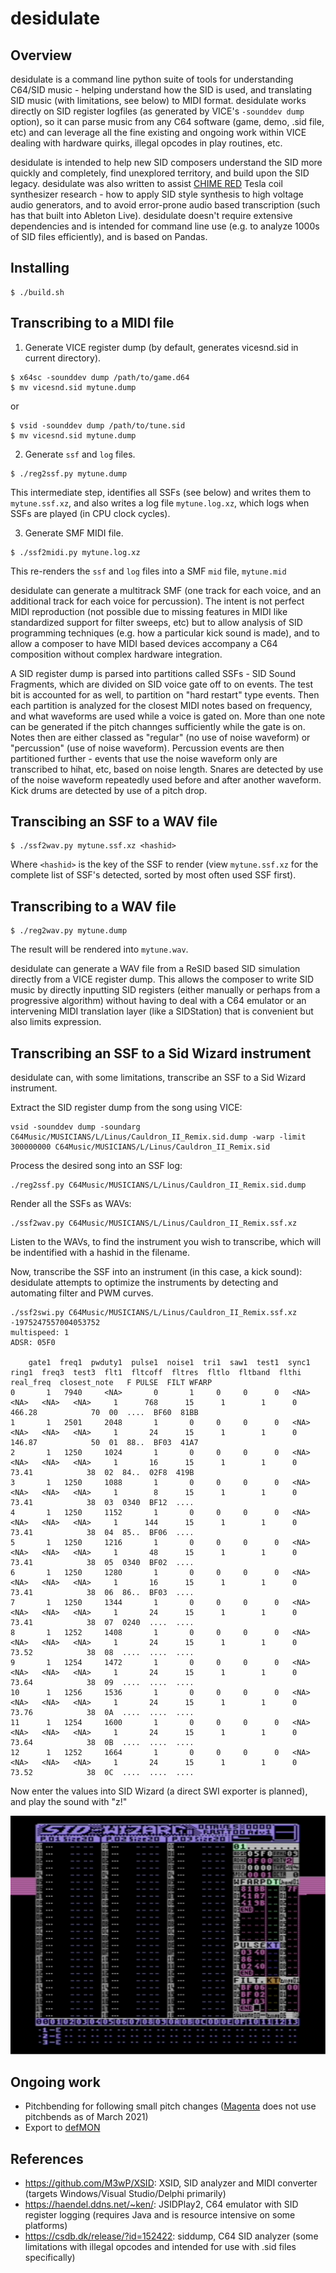 # desidulate

## Overview

desidulate is a command line python suite of tools for understanding C64/SID music - helping understand how the SID is used, and translating SID music (with limitations, see below) to MIDI format. desidulate works directly on SID register logfiles (as generated by VICE's `-sounddev dump` option), so it can parse music from any C64 software (game, demo, .sid file, etc) and can leverage all the fine existing and ongoing work within VICE dealing with hardware quirks, illegal opcodes in play routines, etc.

desidulate is intended to help new SID composers understand the SID more quickly and completely, find unexplored territory, and build upon the SID legacy. desidulate was also written to assist [CHIME RED](https://github.com/anarkiwi/chime_red2) Tesla coil synthesizer research - how to apply SID style synthesis to high voltage audio generators, and to avoid error-prone audio based transcription (such has that built into Ableton Live). desidulate doesn't require extensive dependencies and is intended for command line use (e.g. to analyze 1000s of SID files efficiently), and is based on Pandas.

## Installing

```
$ ./build.sh
```

## Transcribing to a MIDI file

1. Generate VICE register dump (by default, generates vicesnd.sid in current directory).

```
$ x64sc -sounddev dump /path/to/game.d64
$ mv vicesnd.sid mytune.dump
```

or

```
$ vsid -sounddev dump /path/to/tune.sid
$ mv vicesnd.sid mytune.dump
```

2. Generate `ssf` and `log` files.

```
$ ./reg2ssf.py mytune.dump
```

This intermediate step, identifies all SSFs (see below) and writes them to `mytune.ssf.xz`, and also writes a log file `mytune.log.xz`, which logs when SSFs are played (in CPU clock cycles).

3. Generate SMF MIDI file.

```
$ ./ssf2midi.py mytune.log.xz
```

This re-renders the `ssf` and `log` files into a SMF `mid` file, `mytune.mid`

desidulate can generate a multitrack SMF (one track for each voice, and an additional track for each voice for percussion). The intent is not perfect MIDI reproduction (not possible due to missing features in MIDI like standardized support for filter sweeps, etc) but to allow analysis of SID programming techniques (e.g. how a particular kick sound is made), and to allow a composer to have MIDI based devices accompany a C64 composition without complex hardware integration.

A SID register dump is parsed into partitions called SSFs - SID Sound Fragments, which are divided on SID voice gate off to on events. The test bit is accounted for as well, to partition on "hard restart" type events. Then each partition is analyzed for the closest MIDI notes based on frequency, and what waveforms are used while a voice is gated on. More than one note can be generated if the pitch channges sufficiently while the gate is on. Notes then are either classed as "regular" (no use of noise waveform) or "percussion" (use of noise waveform). Percussion events are then partitioned further - events that use the noise waveform only are transcribed to hihat, etc, based on noise length. Snares are detected by use of the noise waveform repeatedly used before and after another waveform. Kick drums are detected by use of a pitch drop.

## Transcibing an SSF to a WAV file

```
$ ./ssf2wav.py mytune.ssf.xz <hashid>
```

Where `<hashid>` is the key of the SSF to render (view `mytune.ssf.xz` for the complete list of SSF's detected, sorted by most often used SSF first).


## Transcribing to a WAV file

```
$ ./reg2wav.py mytune.dump
```

The result will be rendered into `mytune.wav`.

desidulate can generate a WAV file from a ReSID based SID simulation directly from a VICE register dump. This allows the composer to write SID music by directly inputting SID registers (either manually or perhaps from a progressive algorithm) without having to deal with a C64 emulator or an intervening MIDI translation layer (like a SIDStation) that is convenient but also limits expression.

## Transcribing an SSF to a Sid Wizard instrument

desidulate can, with some limitations, transcribe an SSF to a Sid Wizard instrument.

Extract the SID register dump from the song using VICE:

```
vsid -sounddev dump -soundarg C64Music/MUSICIANS/L/Linus/Cauldron_II_Remix.sid.dump -warp -limit 300000000 C64Music/MUSICIANS/L/Linus/Cauldron_II_Remix.sid
```

Process the desired song into an SSF log:

```
./reg2ssf.py C64Music/MUSICIANS/L/Linus/Cauldron_II_Remix.sid.dump
```

Render all the SSFs as WAVs:

```
./ssf2wav.py C64Music/MUSICIANS/L/Linus/Cauldron_II_Remix.ssf.xz
```

Listen to the WAVs, to find the instrument you wish to transcribe, which will be indentified with a hashid in the filename.

Now, transcribe the SSF into an instrument (in this case, a kick sound): desidulate attempts to optimize the instruments by detecting and automating filter and PWM curves.

```
./ssf2swi.py C64Music/MUSICIANS/L/Linus/Cauldron_II_Remix.ssf.xz -1975247557004053752
multispeed: 1
ADSR: 05F0

    gate1  freq1  pwduty1  pulse1  noise1  tri1  saw1  test1  sync1  ring1  freq3  test3  flt1  fltcoff  fltres  fltlo  fltband  flthi  real_freq  closest_note   F PULSE  FILT WFARP
0       1   7940     <NA>       0       1     0     0      0   <NA>   <NA>   <NA>   <NA>     1      768      15      1        1      0     466.28            70  00  ....  BF60  81BB
1       1   2501     2048       1       0     0     0      0   <NA>   <NA>   <NA>   <NA>     1       24      15      1        1      0     146.87            50  01  88..  BF03  41A7
2       1   1250     1024       1       0     0     0      0   <NA>   <NA>   <NA>   <NA>     1       16      15      1        1      0      73.41            38  02  84..  02F8  419B
3       1   1250     1088       1       0     0     0      0   <NA>   <NA>   <NA>   <NA>     1        8      15      1        1      0      73.41            38  03  0340  BF12  ....
4       1   1250     1152       1       0     0     0      0   <NA>   <NA>   <NA>   <NA>     1      144      15      1        1      0      73.41            38  04  85..  BF06  ....
5       1   1250     1216       1       0     0     0      0   <NA>   <NA>   <NA>   <NA>     1       48      15      1        1      0      73.41            38  05  0340  BF02  ....
6       1   1250     1280       1       0     0     0      0   <NA>   <NA>   <NA>   <NA>     1       16      15      1        1      0      73.41            38  06  86..  BF03  ....
7       1   1250     1344       1       0     0     0      0   <NA>   <NA>   <NA>   <NA>     1       24      15      1        1      0      73.41            38  07  0240  ....  ....
8       1   1252     1408       1       0     0     0      0   <NA>   <NA>   <NA>   <NA>     1       24      15      1        1      0      73.52            38  08  ....  ....  ....
9       1   1254     1472       1       0     0     0      0   <NA>   <NA>   <NA>   <NA>     1       24      15      1        1      0      73.64            38  09  ....  ....  ....
10      1   1256     1536       1       0     0     0      0   <NA>   <NA>   <NA>   <NA>     1       24      15      1        1      0      73.76            38  0A  ....  ....  ....
11      1   1254     1600       1       0     0     0      0   <NA>   <NA>   <NA>   <NA>     1       24      15      1        1      0      73.64            38  0B  ....  ....  ....
12      1   1252     1664       1       0     0     0      0   <NA>   <NA>   <NA>   <NA>     1       24      15      1        1      0      73.52            38  0C  ....  ....  ....

```

Now enter the values into SID Wizard (a direct SWI exporter is planned), and play the sound with "z!"

![Alt text](swishot.png?raw=true "swi screenshot")


## Ongoing work

* Pitchbending for following small pitch changes ([Magenta](https://github.com/magenta/magenta/issues/1902) does not use pitchbends as of March 2021)
* Export to [defMON](https://www.vandervecken.com/defmon)

## References

* https://github.com/M3wP/XSID: XSID, SID analyzer and MIDI converter (targets Windows/Visual Studio/Delphi primarily)
* https://haendel.ddns.net/~ken/: JSIDPlay2, C64 emulator with SID register logging (requires Java and is resource intensive on some platforms)
* https://csdb.dk/release/?id=152422: siddump, C64 SID analyzer (some limitations with illegal opcodes and intended for use with .sid files specifically)
